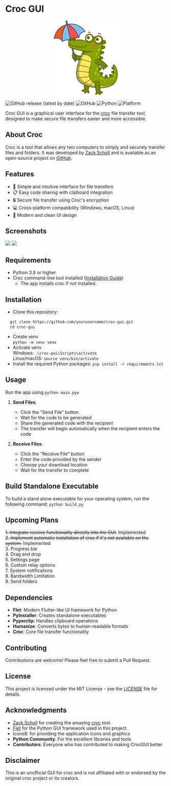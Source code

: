 # Croc GUI

<p  align="center">    <img  src="assets/crocodile.svg"  alt="CrocGUI Logo"  width="200"/>  </p>

![GitHub release (latest by date)](https://img.shields.io/github/v/release/deveshgupta30/croc-python-gui)
![GitHub](https://img.shields.io/github/license/deveshgupta30/croc-python-gui)
![Python](https://img.shields.io/badge/python-3.8+-blue.svg)
![Platform](https://img.shields.io/badge/platform-windows%20%7C%20macos%20%7C%20linux-lightgrey)

Croc GUI is a graphical user interface for the [croc](https://github.com/schollz/croc) file transfer tool, designed to make secure file transfers easier and more accessible.

## About Croc

Croc is a tool that allows any two computers to simply and securely transfer files and folders. It was developed by [Zack Scholl](https://schollz.com/tinker/croc6/) and is available as an open-source project on [GitHub](https://github.com/schollz/croc).

## Features

-   🚀 Simple and intuitive interface for file transfers
-   📋 Easy code sharing with clipboard integration
-   🔒 Secure file transfer using Croc's encryption
-   💻 Cross-platform compatibility (Windows, macOS, Linux)
-   🎨 Modern and clean UI design

## Screenshots

<p float="left">
  <img src="https://github.com/user-attachments/assets/17f63874-8d85-4216-90a0-fbc24f87976a" width="300" />
  <img src="https://github.com/user-attachments/assets/a2e50860-d330-48d3-b7b1-fdc5ea2de547" width="300" />
</p>

## Requirements

-   Python 3.8 or higher
-   Croc command-line tool installed ([Installation Guide](https://github.com/schollz/croc#install))
    -   The app installs croc if not installed.

## Installation

-   Clone this repository:

```
  git clone https://github.com/yourusername/croc-gui.git
  cd croc-gui
```

-   Create venv  
    `python -m venv venv`
-   Activate venv <br>
    Windows: `.\croc-pui\Scripts\activate`<br>
    Linux/macOS: `source venv/bin/activate` <br>
-   Install the required Python packages:
    `pip install -r requirements.txt`

## Usage

Run the app using
`python main.pyw`

1. **Send Files**:

    - Click the "Send File" button
    - Wait for the code to be generated
    - Share the generated code with the recipient
    - The transfer will begin automatically when the recipient enters the code

2. **Receive Files**:
    - Click the "Receive File" button
    - Enter the code provided by the sender
    - Choose your download location
    - Wait for the transfer to complete

## Build Standalone Executable

To build a stand alone executable for your operating system, run the following command:
`python build.py`

## Upcoming Plans

~~1. Integrate receive functionality directly into the GUI.~~ Implemented<br>
~~2. Implement automatic installation of croc if it's not available on the system.~~ Implemented<br> 3. Progress bar<br> 4. Drag and drop<br> 5. Settings page<br> 6. Custom relay options<br> 7. System notifications<br> 8. Bandwidth Limitation<br> 9. Send folders<br>

## Dependencies

-   **Flet**: Modern Flutter-like UI framework for Python
-   **PyInstaller**: Creates standalone executables
-   **Pyperclip**: Handles clipboard operations
-   **Humanize**: Converts bytes to human-readable formats
-   **Croc**: Core file transfer functionality

## Contributing

Contributions are welcome! Please feel free to submit a Pull Request.

## License

This project is licensed under the MIT License - see the [LICENSE](LICENSE) file for details.

## Acknowledgments

-   [Zack Scholl](https://schollz.com/) for creating the amazing [croc](https://github.com/schollz/croc) tool.
-   [Flet](https://flet.dev/) for the Python GUI framework used in this project.
-   Icons8: for providing the application icons and graphics
-   **Python Community**: For the excellent libraries and tools
-   **Contributors**: Everyone who has contributed to making CrocGUI better

## Disclaimer

This is an unofficial GUI for croc and is not affiliated with or endorsed by the original croc project or its creators.
